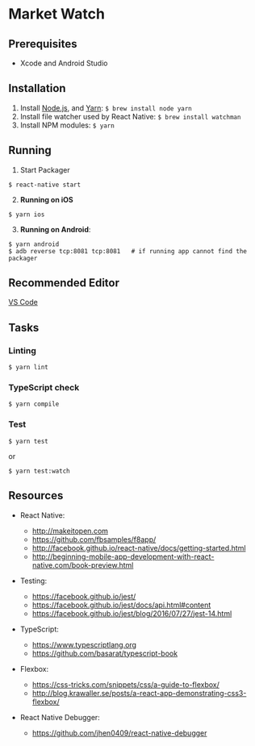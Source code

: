 # Market Watch

## Prerequisites

- Xcode and Android Studio

## Installation

1. Install [Node.js](http://nodejs.org), and [Yarn](https://yarnpkg.com): `$ brew install node yarn`
2. Install file watcher used by React Native: `$ brew install watchman`
3. Install NPM modules: `$ yarn`

## Running

1. Start Packager
```
$ react-native start
```

2. **Running on iOS**

```
$ yarn ios
```

3. **Running on Android**:

```
$ yarn android
$ adb reverse tcp:8081 tcp:8081   # if running app cannot find the packager
```

## Recommended Editor

[VS Code](https://code.visualstudio.com)

## Tasks

### Linting

```
$ yarn lint
```

### TypeScript check

```
$ yarn compile
```

### Test

```
$ yarn test
```

or

```
$ yarn test:watch
```

## Resources

* React Native:
  - http://makeitopen.com
  - https://github.com/fbsamples/f8app/
  - http://facebook.github.io/react-native/docs/getting-started.html
  - http://beginning-mobile-app-development-with-react-native.com/book-preview.html

* Testing:
  - https://facebook.github.io/jest/
  - https://facebook.github.io/jest/docs/api.html#content
  - https://facebook.github.io/jest/blog/2016/07/27/jest-14.html

* TypeScript:
  - https://www.typescriptlang.org
  - https://github.com/basarat/typescript-book

* Flexbox:
  - https://css-tricks.com/snippets/css/a-guide-to-flexbox/
  - http://blog.krawaller.se/posts/a-react-app-demonstrating-css3-flexbox/

* React Native Debugger:
  - https://github.com/jhen0409/react-native-debugger
